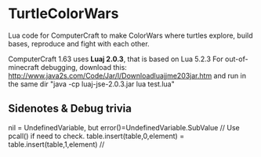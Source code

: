TurtleColorWars
===============

Lua code for ComputerCraft to make ColorWars where turtles explore, build bases, reproduce and fight with each other. 

ComputerCraft 1.63 uses **Luaj 2.0.3**, that is based on Lua 5.2.3
For out-of-minecraft debugging, download this:
http://www.java2s.com/Code/Jar/l/Downloadluajjme203jar.htm
and run in the same dir "java -cp luaj-jse-2.0.3.jar lua test.lua"


Sidenotes & Debug trivia
----------------
nil = UndefinedVariable, but error()=UndefinedVariable.SubValue // Use pcall() if need to check.
table.insert(table,0,element) = table.insert(table,1,element) //